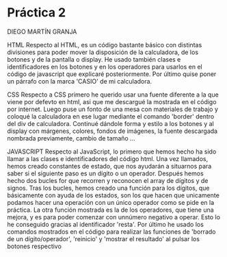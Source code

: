  # Práctica 2

DIEGO MARTÍN GRANJA

 HTML
 Respecto al HTML, es un código bastante básico con distintas divisiones para poder mover la disposición de la calculadora, de los botones y de la pantalla o display. He usado también clases e identificadores en los botones y en los operadores para usarlos en el código de javascript que explicaré posteriormente. Por último quise poner un párrafo con la marca 'CASIO' de mi calculadora.

 CSS
 Respecto a CSS primero he querido usar una fuente diferente a la que viene por defevto en html, asi que me descargué la mostrada en el código por internet. Luego puse un fonto de una mesa con materiales de trabajo y coloqué la calculadora en ese lugar mediante el comando 'border' dentro del div de calculadora.
 Continué dándole forma y estilo a los botones y al display con márgenes, colores, fondos de imágenes, la fuente descargada nombrada previamente, cambio de tamaño ...

 JAVASCRIPT
 Respecto al JavaScript, lo primero que hemos hecho ha sido llamar a las clases e identificadores del código html.
 Una vez llamados, hemos creado constantes de estado, que nos ayudarán a situarnos para saber si el siguiente paso es un dígito o un operador.
 Después hemos hecho dos bucles for que recorren y reconocen el array de dígitos y de signos.
 Tras los bucles, hemos creado una función para los dígitos, que básicamente con ayuda de los estados, son los que hacen que unicamente podamos hacer una operación con un único operador como se pide en la práctica.
 La otra función mostrada es la de los operadores, que tiene una mejora, y es para poder comenzar con unnúmero negativo a operar. Esto lo he conseguido gracias al identificador 'resta'.
 Por último he usado los comandos mostrados en el código para realizar las funciones de 'borrado de un dígito/operador', 'reinicio' y 'mostrar el resultado' al pulsar los botones respectivo

